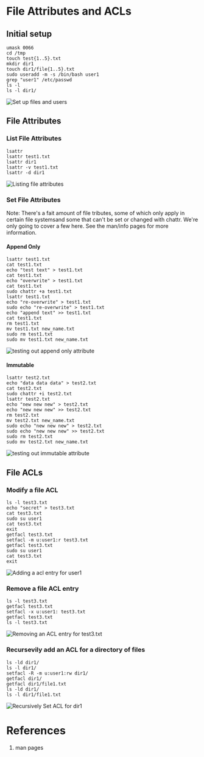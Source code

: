 # File Attributes and ACLs

## Initial setup

```
umask 0066
cd /tmp
touch test{1..5}.txt
mkdir dir1
touch dir1/file{1..5}.txt
sudo useradd -m -s /bin/bash user1
grep "user1" /etc/passwd
ls -l
ls -l dir1/
```

![Set up files and users](./screenshots/setup_files_user.png)

## File Attributes

### List File Attributes

```
lsattr 
lsattr test1.txt
lsattr dir1
lsattr -v test1.txt
lsattr -d dir1
```

![Listing file attributes](./screenshots/list_file_attributes.png)

### Set File Attributes

Note: There's a fait amount of file tributes, some of which only apply in certain file systemsand some that can't be set or changed with chattr. We're only going to cover a few here. See the man/info pages for more information.

#### Append Only

```
lsattr test1.txt
cat test1.txt
echo "test text" > test1.txt
cat test1.txt
echo "overwrite" > test1.txt
cat test1.txt
sudo chattr +a test1.txt
lsattr test1.txt
echo "re-overwrite" > test1.txt
sudo echo "re-overwrite" > test1.txt
echo "append text" >> test1.txt
cat test1.txt
rm test1.txt
mv test1.txt new_name.txt
sudo rm test1.txt
sudo mv test1.txt new_name.txt
```

![testing out append only attribute](./screenshots/append_only_test1.png)

#### Immutable

```
lsattr test2.txt
echo "data data data" > test2.txt
cat test2.txt
sudo chattr +i test2.txt
lsattr test2.txt
echo "new new new" > test2.txt
echo "new new new" >> test2.txt
rm test2.txt
mv test2.txt new_name.txt
sudo echo "new new new" > test2.txt
sudo echo "new new new" >> test2.txt
sudo rm test2.txt
sudo mv test2.txt new_name.txt
```

![testing out immutable attribute](./screenshots/immutable_test2.png)

## File ACLs

### Modify a file ACL

```
ls -l test3.txt
echo "secret" > test3.txt
cat test3.txt
sudo su user1
cat test3.txt
exit
getfacl test3.txt
setfacl -m u:user1:r test3.txt
getfacl test3.txt
sudo su user1
cat test3.txt
exit
```

![Adding a acl entry for user1](./screenshots/acl_modify_test3.png)


### Remove a file ACL entry

```
ls -l test3.txt
getfacl test3.txt
setfacl -x u:user1: test3.txt
getfacl test3.txt
ls -l test3.txt
```

![Removing an ACL entry for test3.txt](./screenshots/acl_remove_test3.png)

### Recursevily add an ACL for a directory of files

```
ls -ld dir1/
ls -l dir1/
setfacl -R -m u:user1:rw dir1/
getfacl dir1/
getfacl dir1/file1.txt
ls -ld dir1/
ls -l dir1/file1.txt
```

![Recursively Set ACL for dir1](./screenshots/acl_recurse_dir1.png)

# References

1) man pages













